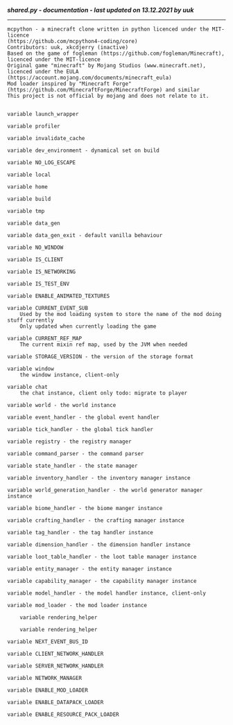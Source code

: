 ***shared.py - documentation - last updated on 13.12.2021 by uuk***
___

    mcpython - a minecraft clone written in python licenced under the MIT-licence 
    (https://github.com/mcpython4-coding/core)
    Contributors: uuk, xkcdjerry (inactive)
    Based on the game of fogleman (https://github.com/fogleman/Minecraft), licenced under the MIT-licence
    Original game "minecraft" by Mojang Studios (www.minecraft.net), licenced under the EULA
    (https://account.mojang.com/documents/minecraft_eula)
    Mod loader inspired by "Minecraft Forge" (https://github.com/MinecraftForge/MinecraftForge) and similar
    This project is not official by mojang and does not relate to it.


    variable launch_wrapper

    variable profiler

    variable invalidate_cache

    variable dev_environment - dynamical set on build

    variable NO_LOG_ESCAPE

    variable local

    variable home

    variable build

    variable tmp

    variable data_gen

    variable data_gen_exit - default vanilla behaviour

    variable NO_WINDOW

    variable IS_CLIENT

    variable IS_NETWORKING

    variable IS_TEST_ENV

    variable ENABLE_ANIMATED_TEXTURES

    variable CURRENT_EVENT_SUB
        Used by the mod loading system to store the name of the mod doing stuff currently
        Only updated when currently loading the game

    variable CURRENT_REF_MAP
        The current mixin ref map, used by the JVM when needed

    variable STORAGE_VERSION - the version of the storage format

    variable window
        the window instance, client-only

    variable chat
        the chat instance, client only todo: migrate to player

    variable world - the world instance

    variable event_handler - the global event handler

    variable tick_handler - the global tick handler

    variable registry - the registry manager

    variable command_parser - the command parser

    variable state_handler - the state manager

    variable inventory_handler - the inventory manager instance

    variable world_generation_handler - the world generator manager instance

    variable biome_handler - the biome manger instance

    variable crafting_handler - the crafting manager instance

    variable tag_handler - the tag handler instance

    variable dimension_handler - the dimension handler instance

    variable loot_table_handler - the loot table manager instance

    variable entity_manager - the entity manager instance

    variable capability_manager - the capability manager instance

    variable model_handler - the model handler instance, client-only

    variable mod_loader - the mod loader instance

        variable rendering_helper

        variable rendering_helper

    variable NEXT_EVENT_BUS_ID

    variable CLIENT_NETWORK_HANDLER

    variable SERVER_NETWORK_HANDLER

    variable NETWORK_MANAGER

    variable ENABLE_MOD_LOADER

    variable ENABLE_DATAPACK_LOADER

    variable ENABLE_RESOURCE_PACK_LOADER
